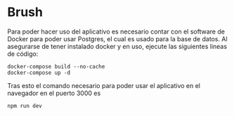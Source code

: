 # Brush

Para poder hacer uso del aplicativo es necesario contar con el software de Docker para poder usar Postgres, el cual es usado para la base de datos. Al asegurarse de tener instalado docker y en uso, ejecute las siguientes lineas de código:

```
docker-compose build --no-cache
docker-compose up -d
```

Tras esto el comando necesario para poder usar el aplicativo en el navegador en el puerto 3000 es

```
npm run dev
```

